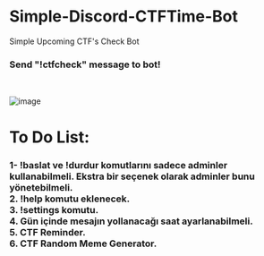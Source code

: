 # Simple-Discord-CTFTime-Bot
Simple Upcoming CTF's Check Bot<br>
<h3>Send "!ctfcheck" message to bot!</h3><br>

![image](https://user-images.githubusercontent.com/88983987/214136149-d88d8e12-326e-4ef9-a16e-41264b614b9f.png)

# To Do List:
<h3>1- !baslat ve !durdur komutlarını sadece adminler kullanabilmeli. Ekstra bir seçenek olarak adminler bunu yönetebilmeli.<br>
2. !help komutu eklenecek.<br>
3. !settings komutu.<br>
4. Gün içinde mesajın yollanacağı saat ayarlanabilmeli.<br>
5. CTF Reminder.<br>
6. CTF Random Meme Generator.<br></h3>
